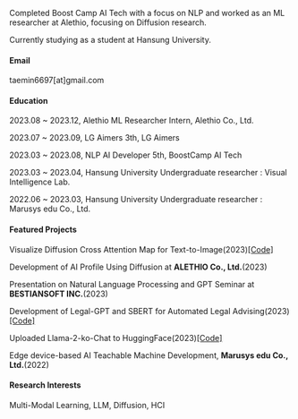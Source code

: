 Completed Boost Camp AI Tech with a focus on NLP and worked as an ML researcher at Alethio, focusing on Diffusion research.

Currently studying as a student at Hansung University.

#### Email
taemin6697[at]gmail.com

#### Education
2023.08 ~ 2023.12, Alethio ML Researcher Intern, Alethio Co., Ltd.

2023.07 ~ 2023.09, LG Aimers 3th, LG Aimers

2023.03 ~ 2023.08, NLP AI Developer 5th, BoostCamp AI Tech

2023.03 ~ 2023.04, Hansung University Undergraduate researcher : Visual Intelligence Lab.

2022.06 ~ 2023.03, Hansung University Undergraduate researcher : Marusys edu Co., Ltd.

#### Featured Projects
Visualize Diffusion Cross Attention Map for Text-to-Image(2023)[[Code]](https://github.com/wooyeolBaek/attention-map)

Development of AI Profile Using Diffusion at <strong>ALETHIO Co., Ltd.</strong>(2023)

Presentation on Natural Language Processing and GPT Seminar at <strong>BESTIANSOFT INC.</strong>(2023)

Development of Legal-GPT and SBERT for Automated Legal Advising(2023)[[Code]](https://github.com/boostcampaitech5/level3_nlp_finalproject-nlp-08)

Uploaded Llama-2-ko-Chat to HuggingFace(2023)[[Code]](https://huggingface.co/kfkas/Llama-2-ko-7b-Chat)

Edge device-based AI Teachable Machine Development, <strong>Marusys edu Co., Ltd.</strong>(2022)

#### Research Interests
Multi-Modal Learning, LLM, Diffusion, HCI
